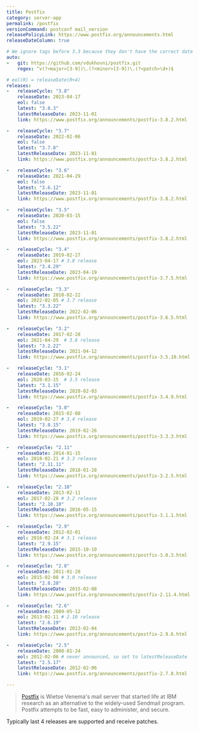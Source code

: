 ```yaml
---
title: Postfix
category: server-app
permalink: /postfix
versionCommand: postconf mail_version
releasePolicyLink: https://www.postfix.org/announcements.html
releaseDateColumn: true

# We ignore tags before 3.3 because they don't have the correct date
auto:
-   git: https://github.com/vdukhovni/postfix.git
    regex: ^v(?<major>[3-9])\.(?<minor>[3-9])\.(?<patch>\d+)$

# eol(R) = releaseDate(R+4)
releases:
-   releaseCycle: "3.8"
    releaseDate: 2023-04-17
    eol: false
    latest: "3.8.3"
    latestReleaseDate: 2023-11-01
    link: https://www.postfix.org/announcements/postfix-3.8.2.html

-   releaseCycle: "3.7"
    releaseDate: 2022-02-06
    eol: false
    latest: "3.7.8"
    latestReleaseDate: 2023-11-01
    link: https://www.postfix.org/announcements/postfix-3.8.2.html

-   releaseCycle: "3.6"
    releaseDate: 2021-04-29
    eol: false
    latest: "3.6.12"
    latestReleaseDate: 2023-11-01
    link: https://www.postfix.org/announcements/postfix-3.8.2.html

-   releaseCycle: "3.5"
    releaseDate: 2020-03-15
    eol: false
    latest: "3.5.22"
    latestReleaseDate: 2023-11-01
    link: https://www.postfix.org/announcements/postfix-3.8.2.html

-   releaseCycle: "3.4"
    releaseDate: 2019-02-27
    eol: 2023-04-17 # 3.8 release
    latest: "3.4.29"
    latestReleaseDate: 2023-04-19
    link: https://www.postfix.org/announcements/postfix-3.7.5.html

-   releaseCycle: "3.3"
    releaseDate: 2018-02-22
    eol: 2022-02-05 # 3.7 release
    latest: "3.3.22"
    latestReleaseDate: 2022-02-06
    link: https://www.postfix.org/announcements/postfix-3.6.5.html

-   releaseCycle: "3.2"
    releaseDate: 2017-02-28
    eol: 2021-04-29  # 3.6 release
    latest: "3.2.22"
    latestReleaseDate: 2021-04-12
    link: https://www.postfix.org/announcements/postfix-3.5.10.html

-   releaseCycle: "3.1"
    releaseDate: 2016-02-24
    eol: 2020-03-15  # 3.5 release
    latest: "3.1.15"
    latestReleaseDate: 2020-02-03
    link: https://www.postfix.org/announcements/postfix-3.4.9.html

-   releaseCycle: "3.0"
    releaseDate: 2015-02-08
    eol: 2019-02-27 # 3.4 release
    latest: "3.0.15"
    latestReleaseDate: 2019-02-26
    link: https://www.postfix.org/announcements/postfix-3.3.3.html

-   releaseCycle: "2.11"
    releaseDate: 2014-01-15
    eol: 2018-02-21 # 3.3 release
    latest: "2.11.11"
    latestReleaseDate: 2018-01-28
    link: https://www.postfix.org/announcements/postfix-3.2.5.html

-   releaseCycle: "2.10"
    releaseDate: 2013-02-11
    eol: 2017-02-28 # 3.2 release
    latest: "2.10.10"
    latestReleaseDate: 2016-05-15
    link: https://www.postfix.org/announcements/postfix-3.1.1.html

-   releaseCycle: "2.9"
    releaseDate: 2012-02-01
    eol: 2016-02-24 # 3.1 release
    latest: "2.9.15"
    latestReleaseDate: 2015-10-10
    link: https://www.postfix.org/announcements/postfix-3.0.3.html

-   releaseCycle: "2.8"
    releaseDate: 2011-01-20
    eol: 2015-02-08 # 3.0 release
    latest: "2.8.20"
    latestReleaseDate: 2015-02-08
    link: https://www.postfix.org/announcements/postfix-2.11.4.html

-   releaseCycle: "2.6"
    releaseDate: 2009-05-12
    eol: 2013-02-11 # 2.10 release
    latest: "2.6.19"
    latestReleaseDate: 2013-02-04
    link: https://www.postfix.org/announcements/postfix-2.9.6.html

-   releaseCycle: "2.5"
    releaseDate: 2008-01-24
    eol: 2012-02-06 # never announced, so set to latestReleaseDate
    latest: "2.5.17"
    latestReleaseDate: 2012-02-06
    link: https://www.postfix.org/announcements/postfix-2.7.8.html

---
```


>[Postfix](https://www.postfix.org/) is Wietse Venema's mail server that started life at IBM
> research as an alternative to the widely-used Sendmail program. Postfix attempts to be fast, easy
> to administer, and secure.

Typically last 4 releases are supported and receive patches.
